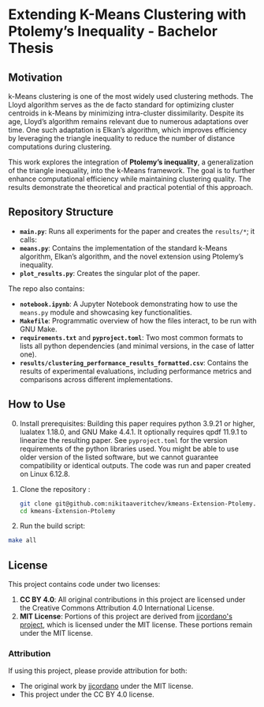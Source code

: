 # Extending K-Means Clustering with Ptolemy’s Inequality - Bachelor Thesis

## Motivation

k-Means clustering is one of the most widely used clustering methods. The Lloyd algorithm serves as the de facto standard for optimizing cluster centroids in k-Means by minimizing intra-cluster dissimilarity. Despite its age, Lloyd’s algorithm remains relevant due to numerous adaptations over time. One such adaptation is Elkan’s algorithm, which improves efficiency by leveraging the triangle inequality to reduce the number of distance computations during clustering.

This work explores the integration of **Ptolemy’s inequality**, a generalization of the triangle inequality, into the k-Means framework. The goal is to further enhance computational efficiency while maintaining clustering quality. The results demonstrate the theoretical and practical potential of this approach.

## Repository Structure

- **`main.py`**: Runs all experiments for the paper and creates the `results/*`; it calls:
- **`means.py`**: Contains the implementation of the standard k-Means algorithm, Elkan’s algorithm, and the novel extension using Ptolemy’s inequality.
- **`plot_results.py`**: Creates the singular plot of the paper.

The repo also contains:
- **`notebook.ipynb`**: A Jupyter Notebook demonstrating how to use the `means.py` module and showcasing key functionalities.
- **`Makefile`**: Programmatic overview of how the files interact, to be run with GNU Make.
- **`requirements.txt`** and **`pyproject.toml`**: Two most common formats to lists all python dependencies (and minimal versions, in the case of latter one).
- **`results/clustering_performance_results_formatted.csv`**: Contains the results of experimental evaluations, including performance metrics and comparisons across different implementations.

## How to Use

0. Install prerequisites:
Building this paper requires python 3.9.21 or higher, lualatex 1.18.0, and GNU Make 4.4.1. It optionally requires qpdf 11.9.1 to linearize the resulting paper. See `pyproject.toml` for the version requirements of the python libraries used.
You might be able to use older version of the listed software, but we cannot guarantee compatibility or identical outputs. The code was run and paper created on Linux 6.12.8.

1. Clone the repository :
   ```bash
   git clone git@github.com:nikitaaveritchev/kmeans-Extension-Ptolemy.git
   cd kmeans-Extension-Ptolemy
   ```

2. Run the build script:
  ```bash
  make all
  ```


## License

This project contains code under two licenses:

1. **CC BY 4.0**: All original contributions in this project are licensed under the Creative Commons Attribution 4.0 International License.
2. **MIT License**: Portions of this project are derived from [jjcordano's project](https://github.com/jjcordano/elkans_kmeans), which is licensed under the MIT license. These portions remain under the MIT license.

### Attribution
If using this project, please provide attribution for both:
- The original work by [jjcordano](https://github.com/jjcordano/elkans_kmeans) under the MIT license.
- This project under the CC BY 4.0 license.
